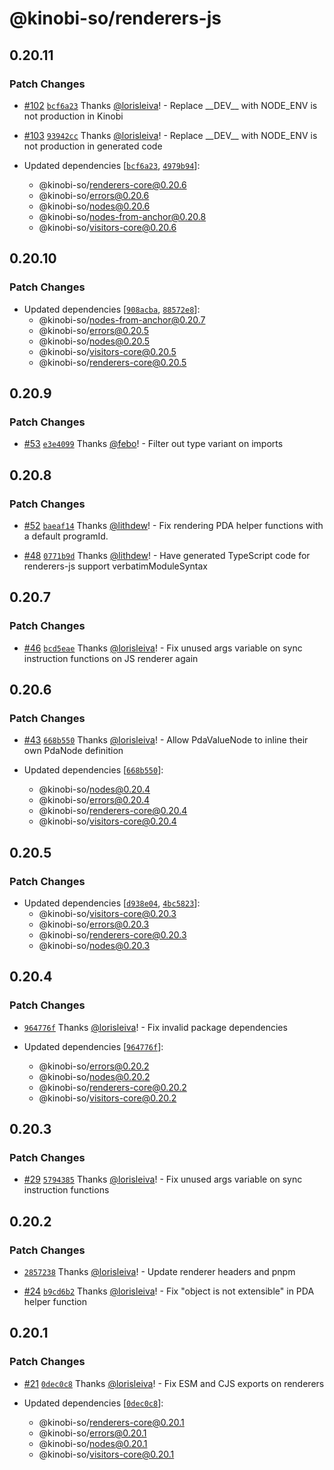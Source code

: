 # @kinobi-so/renderers-js

## 0.20.11

### Patch Changes

- [#102](https://github.com/kinobi-so/kinobi/pull/102) [`bcf6a23`](https://github.com/kinobi-so/kinobi/commit/bcf6a23fa0e0d1f1a064ea6ddcfc9c092190a51f) Thanks [@lorisleiva](https://github.com/lorisleiva)! - Replace \_\_DEV\_\_ with NODE_ENV is not production in Kinobi

- [#103](https://github.com/kinobi-so/kinobi/pull/103) [`93942cc`](https://github.com/kinobi-so/kinobi/commit/93942ccb8cb87d4f4ede1ef3e2398e10635dbaf2) Thanks [@lorisleiva](https://github.com/lorisleiva)! - Replace \_\_DEV\_\_ with NODE_ENV is not production in generated code

- Updated dependencies [[`bcf6a23`](https://github.com/kinobi-so/kinobi/commit/bcf6a23fa0e0d1f1a064ea6ddcfc9c092190a51f), [`4979b94`](https://github.com/kinobi-so/kinobi/commit/4979b94720465a58538ee61bb1a4a23fd5471511)]:
  - @kinobi-so/renderers-core@0.20.6
  - @kinobi-so/errors@0.20.6
  - @kinobi-so/nodes@0.20.6
  - @kinobi-so/nodes-from-anchor@0.20.8
  - @kinobi-so/visitors-core@0.20.6

## 0.20.10

### Patch Changes

- Updated dependencies [[`908acba`](https://github.com/kinobi-so/kinobi/commit/908acba99cdb0b761ed79aebf6828e23fde97ef8), [`88572e8`](https://github.com/kinobi-so/kinobi/commit/88572e8eaffe09b5b8c48c4e9aebfdeb8bc149e6)]:
  - @kinobi-so/nodes-from-anchor@0.20.7
  - @kinobi-so/errors@0.20.5
  - @kinobi-so/nodes@0.20.5
  - @kinobi-so/visitors-core@0.20.5
  - @kinobi-so/renderers-core@0.20.5

## 0.20.9

### Patch Changes

- [#53](https://github.com/kinobi-so/kinobi/pull/53) [`e3e4099`](https://github.com/kinobi-so/kinobi/commit/e3e4099e33b4d1dd9bc63e9c4997dc00426c8010) Thanks [@febo](https://github.com/febo)! - Filter out type variant on imports

## 0.20.8

### Patch Changes

- [#52](https://github.com/kinobi-so/kinobi/pull/52) [`baeaf14`](https://github.com/kinobi-so/kinobi/commit/baeaf1495ca592f6fdad7d10e9f0bed6f81888f1) Thanks [@lithdew](https://github.com/lithdew)! - Fix rendering PDA helper functions with a default programId.

- [#48](https://github.com/kinobi-so/kinobi/pull/48) [`0771b9d`](https://github.com/kinobi-so/kinobi/commit/0771b9d1c6447db85887831f921dbe92a2e0adfc) Thanks [@lithdew](https://github.com/lithdew)! - Have generated TypeScript code for renderers-js support verbatimModuleSyntax

## 0.20.7

### Patch Changes

- [#46](https://github.com/kinobi-so/kinobi/pull/46) [`bcd5eae`](https://github.com/kinobi-so/kinobi/commit/bcd5eaedf673432106e7cc72273e36f729cc8275) Thanks [@lorisleiva](https://github.com/lorisleiva)! - Fix unused args variable on sync instruction functions on JS renderer again

## 0.20.6

### Patch Changes

- [#43](https://github.com/kinobi-so/kinobi/pull/43) [`668b550`](https://github.com/kinobi-so/kinobi/commit/668b550aa2172c24ddb3b8751d91e67e94a93fa4) Thanks [@lorisleiva](https://github.com/lorisleiva)! - Allow PdaValueNode to inline their own PdaNode definition

- Updated dependencies [[`668b550`](https://github.com/kinobi-so/kinobi/commit/668b550aa2172c24ddb3b8751d91e67e94a93fa4)]:
  - @kinobi-so/nodes@0.20.4
  - @kinobi-so/errors@0.20.4
  - @kinobi-so/renderers-core@0.20.4
  - @kinobi-so/visitors-core@0.20.4

## 0.20.5

### Patch Changes

- Updated dependencies [[`d938e04`](https://github.com/kinobi-so/kinobi/commit/d938e04b8cf5765c5bb2b68916b29e892fd5ad70), [`4bc5823`](https://github.com/kinobi-so/kinobi/commit/4bc5823377824198bd5a6432d16333b2cb1d8b8c)]:
  - @kinobi-so/visitors-core@0.20.3
  - @kinobi-so/errors@0.20.3
  - @kinobi-so/renderers-core@0.20.3
  - @kinobi-so/nodes@0.20.3

## 0.20.4

### Patch Changes

- [`964776f`](https://github.com/kinobi-so/kinobi/commit/964776fe73402c236d334032821013674c3b1a5e) Thanks [@lorisleiva](https://github.com/lorisleiva)! - Fix invalid package dependencies

- Updated dependencies [[`964776f`](https://github.com/kinobi-so/kinobi/commit/964776fe73402c236d334032821013674c3b1a5e)]:
  - @kinobi-so/errors@0.20.2
  - @kinobi-so/nodes@0.20.2
  - @kinobi-so/renderers-core@0.20.2
  - @kinobi-so/visitors-core@0.20.2

## 0.20.3

### Patch Changes

- [#29](https://github.com/kinobi-so/kinobi/pull/29) [`5794385`](https://github.com/kinobi-so/kinobi/commit/57943852a2cf3ba6552942d9787f82657d38fafb) Thanks [@lorisleiva](https://github.com/lorisleiva)! - Fix unused args variable on sync instruction functions

## 0.20.2

### Patch Changes

- [`2857238`](https://github.com/kinobi-so/kinobi/commit/28572383c1f6f6968df88be61d49b41059475d94) Thanks [@lorisleiva](https://github.com/lorisleiva)! - Update renderer headers and pnpm

- [#24](https://github.com/kinobi-so/kinobi/pull/24) [`b9cd6b2`](https://github.com/kinobi-so/kinobi/commit/b9cd6b29f4e5229512a7cc3dd28a6f6074dedd98) Thanks [@lorisleiva](https://github.com/lorisleiva)! - Fix "object is not extensible" in PDA helper function

## 0.20.1

### Patch Changes

- [#21](https://github.com/kinobi-so/kinobi/pull/21) [`0dec0c8`](https://github.com/kinobi-so/kinobi/commit/0dec0c8fff5e80fafc964416058e4ddf1db2bda0) Thanks [@lorisleiva](https://github.com/lorisleiva)! - Fix ESM and CJS exports on renderers

- Updated dependencies [[`0dec0c8`](https://github.com/kinobi-so/kinobi/commit/0dec0c8fff5e80fafc964416058e4ddf1db2bda0)]:
  - @kinobi-so/renderers-core@0.20.1
  - @kinobi-so/errors@0.20.1
  - @kinobi-so/nodes@0.20.1
  - @kinobi-so/visitors-core@0.20.1
